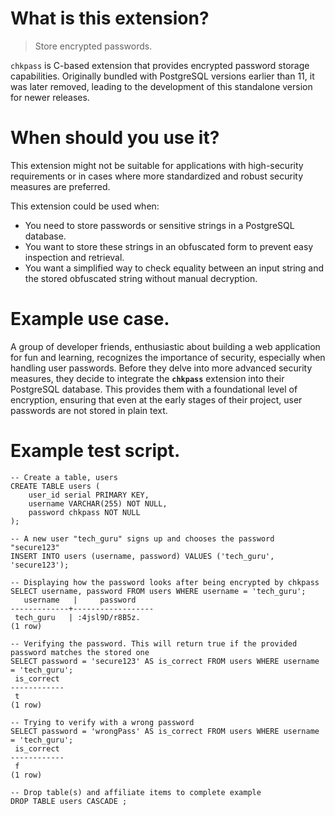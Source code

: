 # What is this extension?

> Store encrypted passwords.

`chkpass` is C-based extension that provides encrypted password storage capabilities. Originally bundled with PostgreSQL versions earlier than 11, it was later removed, leading to the development of this standalone version for newer releases.

# When should you use it?

This extension might not be suitable for applications with high-security requirements or in cases where more standardized and robust security measures are preferred.

This extension could be used when:
- You need to store passwords or sensitive strings in a PostgreSQL database.
- You want to store these strings in an obfuscated form to prevent easy inspection and retrieval.
- You want a simplified way to check equality between an input string and the stored obfuscated string without manual decryption.

# Example use case.

A group of developer friends, enthusiastic about building a web application for fun and learning, recognizes the importance of security, especially when handling user passwords. Before they delve into more advanced security measures, they decide to integrate the **`chkpass`** extension into their PostgreSQL database. This provides them with a foundational level of encryption, ensuring that even at the early stages of their project, user passwords are not stored in plain text.

# Example test script.

```
-- Create a table, users
CREATE TABLE users (
    user_id serial PRIMARY KEY,
    username VARCHAR(255) NOT NULL,
    password chkpass NOT NULL
);

-- A new user "tech_guru" signs up and chooses the password "secure123"
INSERT INTO users (username, password) VALUES ('tech_guru', 'secure123');

-- Displaying how the password looks after being encrypted by chkpass
SELECT username, password FROM users WHERE username = 'tech_guru';
   username   |     password     
-------------+------------------
 tech_guru   | :4jsl9D/r8B5z.
(1 row)

-- Verifying the password. This will return true if the provided password matches the stored one
SELECT password = 'secure123' AS is_correct FROM users WHERE username = 'tech_guru';
 is_correct 
------------
 t
(1 row)

-- Trying to verify with a wrong password
SELECT password = 'wrongPass' AS is_correct FROM users WHERE username = 'tech_guru';
 is_correct 
------------
 f
(1 row)

-- Drop table(s) and affiliate items to complete example
DROP TABLE users CASCADE ;
```
